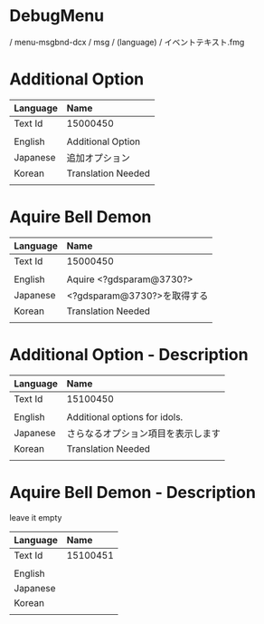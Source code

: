 # DebugMenu
/ menu-msgbnd-dcx / msg / (language) / イベントテキスト.fmg

# Additional Option
| Language | Name |
| :------- | :---------- |
| Text Id | 15000450 |
|||
| English | Additional Option |
| Japanese | 追加オプション |
| Korean | Translation Needed |
|||

# Aquire Bell Demon
| Language | Name |
| :------- | :---------- |
| Text Id | 15000450 |
|||
| English | Aquire &lt;?gdsparam@3730?&gt; |
| Japanese | &lt;?gdsparam@3730?&gt;を取得する |
| Korean | Translation Needed |
|||

# Additional Option - Description
| Language | Name |
| :------- | :---------- |
| Text Id | 15100450 |
|||
| English | Additional options for idols. |
| Japanese | さらなるオプション項目を表示します |
| Korean | Translation Needed |
|||

# Aquire Bell Demon - Description
leave it empty

| Language | Name |
| :------- | :---------- |
| Text Id | 15100451 |
|||
| English | |
| Japanese | |
| Korean | |
|||
